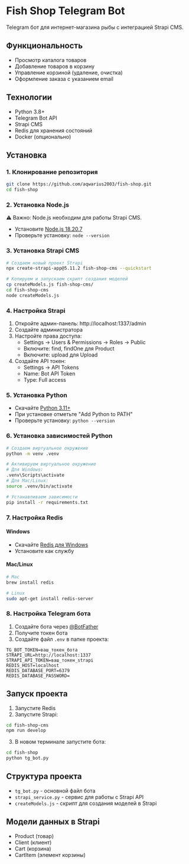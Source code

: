 # Fish Shop Telegram Bot

Telegram бот для интернет-магазина рыбы с интеграцией Strapi CMS.

## Функциональность

- Просмотр каталога товаров
- Добавление товаров в корзину
- Управление корзиной (удаление, очистка)
- Оформление заказа с указанием email

## Технологии

- Python 3.8+
- Telegram Bot API
- Strapi CMS
- Redis для хранения состояний
- Docker (опционально)

## Установка

### 1. Клонирование репозитория

```bash
git clone https://github.com/aqwarius2003/fish-shop.git
cd fish-shop
```

### 2. Установка Node.js

⚠️ Важно: Node.js необходим для работы Strapi CMS.

- Установите [Node.js 18.20.7](https://nodejs.org/download/release/v18.20.7/)
- Проверьте установку: `node --version`

### 3. Установка Strapi CMS


```bash
# Создаем новый проект Strapi
npx create-strapi-app@5.11.2 fish-shop-cms --quickstart

# Копируем и запускаем скрипт создания моделей
cp createModels.js fish-shop-cms/
cd fish-shop-cms
node createModels.js
```

### 4. Настройка Strapi

1. Откройте админ-панель: http://localhost:1337/admin
2. Создайте администратора
3. Настройте права доступа:
   - Settings → Users & Permissions → Roles → Public
   - Включите: find, findOne для Product
   - Включите: upload для Upload
4. Создайте API токен:
   - Settings → API Tokens
   - Name: Bot API Token
   - Type: Full access

### 5. Установка Python

- Скачайте [Python 3.11+](https://www.python.org/downloads/)
- При установке отметьте "Add Python to PATH"
- Проверьте установку: `python --version`

### 6. Установка зависимостей Python

```bash
# Создаем виртуальное окружение
python -m venv .venv

# Активируем виртуальное окружение
# Для Windows:
.venv\Scripts\activate
# Для Mac/Linux:
source .venv/bin/activate

# Устанавливаем зависимости
pip install -r requirements.txt
```

### 7. Настройка Redis

#### Windows
- Скачайте [Redis для Windows](https://github.com/microsoftarchive/redis/releases/latest)
- Установите как службу

#### Mac/Linux
```bash
# Mac
brew install redis

# Linux
sudo apt-get install redis-server
```

### 8. Настройка Telegram бота

1. Создайте бота через [@BotFather](https://t.me/BotFather)
2. Получите токен бота
3. Создайте файл `.env` в папке проекта:
```env
TG_BOT_TOKEN=ваш_токен_бота
STRAPI_URL=http://localhost:1337
STRAPI_API_TOKEN=ваш_токен_strapi
REDIS_HOST=localhost
REDIS_DATABASE_PORT=6379
REDIS_DATABASE_PASSWORD=
```

## Запуск проекта

1. Запустите Redis
2. Запустите Strapi:
```bash
cd fish-shop-cms
npm run develop
```

3. В новом терминале запустите бота:
```bash
cd fish-shop
python tg_bot.py
```

## Структура проекта

- `tg_bot.py` - основной файл бота
- `strapi_service.py` - сервис для работы с Strapi API
- `createModels.js` - скрипт для создания моделей в Strapi

## Модели данных в Strapi

- Product (товар)
- Client (клиент)
- Cart (корзина)
- CartItem (элемент корзины)

